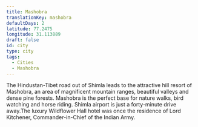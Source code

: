 ```yaml
---
title: Mashobra
translationKey: mashobra
defaultDays: 2
latitude: 77.2475
longitude: 31.113889
draft: false
id: city
type: city
tags:
  - Cities
  - Mashobra
---
```

The Hindustan-Tibet road out of Shimla leads to the attractive hill resort of Mashobra, an area of magnificent mountain ranges, beautiful valleys and dense pine forests. Mashobra is the perfect base for nature walks, bird watching and horse riding. Shimla airport is just a forty-minute drive away.The luxury Wildflower Hall hotel was once the residence of Lord Kitchener, Commander-in-Chief of the Indian Army.